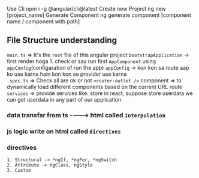 Use Cli
    npm i -g @angular/cli@latest
Create new Project
    ng new [project_name]
Generate Component
    ng generate component [component name / component with path]

## File Structure understanding
`main.ts` => It's the ``root`` file of this angular project
        `bootstrapApplication` -> first render hoga
                1. check or say run first `AppComponent`
                    using `appConfig`(configaration of run the app)
        `appConfig` -> kon kon sa route aap ko use karna hain
                     kon kon se provider use karna       
`.spec.ts` => Check all are ok or not
`<router-outlet />` component => to dynamically load different components based on the current URL route 
`services` => provide services like. store in react, suppose store userdata 
we can get userdata in any part of our application

### data transfar from ts ----> html called `Interpulation`
### js logic write on html called `directives`
### directives 
    1. Structural -> *ngIf, *ngFor, *ngSwitch
    2. Attribute -> ngClass, ngStyle
    3. Custom
